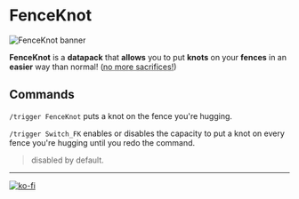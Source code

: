# FenceKnot

![FenceKnot banner](https://github.com/El-Kavio/FenceKnot/assets/140896938/6af00ba2-08e2-4daa-bd72-20d27649e13e)

**FenceKnot** is a **datapack** that **allows** you to put **knots** on your **fences** in an **easier** way than normal! (<abbr title="Usually you leash mobs and get rid of them :c">no more sacrifices!</abbr>)

## Commands

`/trigger FenceKnot` puts a knot on the fence you're hugging.

`/trigger Switch_FK` enables or disables the capacity to put a knot on every fence you're hugging until you redo the command.
> disabled by default.

---

[![ko-fi](https://ko-fi.com/img/githubbutton_sm.svg)](https://ko-fi.com/kavio)
